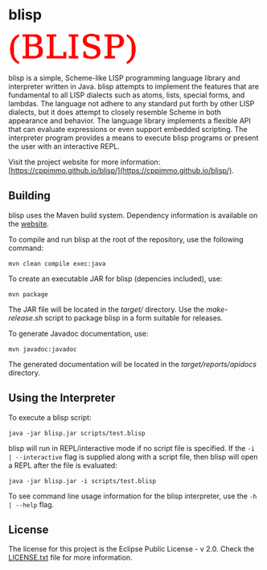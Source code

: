 # blisp

![blisp](src/site/resources/images/blisp_logo_small.png "blisp logo.")

blisp is a simple, Scheme-like LISP programming language library and interpreter
written in Java. blisp attempts to implement the features that are fundamental
to all LISP dialects such as atoms, lists, special forms, and lambdas. The
language not adhere to any standard put forth by other LISP dialects, but it
does attempt to closely resemble Scheme in both appearance and behavior. The
language library implements a flexible API that can evaluate expressions or even
support embedded scripting. The interpreter program provides a means to execute
blisp programs or present the user with an interactive REPL.

Visit the project website for more information:
[https://cppimmo.github.io/blisp/](https://cppimmo.github.io/blisp/).

## Building

blisp uses the Maven build system.  Dependency information is available on the
[website](https://cppimmo.github.io/blisp/dependencies.html).

To compile and run blisp at the root of the
repository, use the following command:

```
mvn clean compile exec:java
```
<!--
To supply cmdline args:
mvn clean compile exec:java -Dexec.args="-i"
-->

To create an executable JAR for blisp (depencies included), use:

```
mvn package
```

The JAR file will be located in the *target/* directory.  Use the
*make-release.sh* script to package blisp in a form suitable for releases.

To generate Javadoc documentation, use:

```
mvn javadoc:javadoc
```

The generated documentation will be located in the *target/reports/apidocs*
directory.

<!--
Site building:
mvn clean site

Site deployment:
mvn clean site site:stage scm-publish:publish-scm
-->

## Using the Interpreter

To execute a blisp script:
```
java -jar blisp.jar scripts/test.blisp
```

blisp will run in REPL/interactive mode if no script file is specified.  If the
`-i | --interactive` flag is supplied along with a script file, then blisp will
open a REPL after the file is evaluated:

```
java -jar blisp.jar -i scripts/test.blisp
```

To see command line usage information for the blisp interpreter, use the `-h |
--help` flag.

<!--
## Using the Library

-->

## License

The license for this project is the Eclipse Public License - v 2.0.  Check the
[LICENSE.txt](LICENSE.txt) file for more information.

